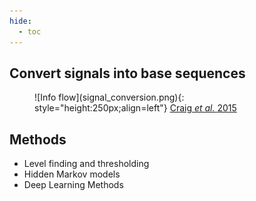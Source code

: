 ```yaml
---
hide:
  - toc
---
```


## Convert signals into base sequences

<figure markdown> <!--
 -->
  ![Info flow](signal_conversion.png){: style="height:250px;align=left"}
  <a href="https://journals.plos.org/plosone/article?id=10.1371/journal.pone.0143253" title="DNA">
    Craig <em> et al.  </em> 2015
  </a>

</figure>

## Methods
* Level finding and thresholding
* Hidden Markov models
* Deep Learning Methods
